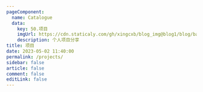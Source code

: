 ```yaml
---
pageComponent:
  name: Catalogue
  data:
    key: 50.项目
    imgUrl: https://cdn.staticaly.com/gh/xingcxb/blog_img@blog1/blog/basic/app.png
    description: 个人项目分享
title: 项目
date: 2023-05-02 11:40:00
permalink: /projects/
sidebar: false
article: false
comment: false
editLink: false
---
```

